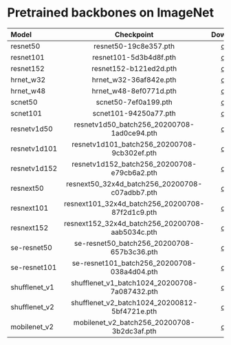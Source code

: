# Pretrained backbones on ImageNet

| Model |  Checkpoint |  Download |
| :----------------- | :-----------: | :-----------: |
| resnet50 | resnet50-19c8e357.pth | [ckpt](https://download.openmmlab.com/mmpose/pretrain_models/resnet50-19c8e357.pth)
| resnet101 | resnet101-5d3b4d8f.pth | [ckpt](https://download.openmmlab.com/mmpose/pretrain_models/resnet101-5d3b4d8f.pth)
| resnet152 | resnet152-b121ed2d.pth | [ckpt](https://download.openmmlab.com/mmpose/pretrain_models/resnet152-b121ed2d.pth)
| hrnet_w32 | hrnet_w32-36af842e.pth  | [ckpt](https://download.openmmlab.com/mmpose/pretrain_models/hrnet_w32-36af842e.pth) |
| hrnet_w48 | hrnet_w48-8ef0771d.pth | [ckpt](https://download.openmmlab.com/mmpose/pretrain_models/hrnet_w48-8ef0771d.pth)
| scnet50 | scnet50-7ef0a199.pth | [ckpt](https://download.openmmlab.com/mmpose/pretrain_models/scnet50-7ef0a199.pth)
| scnet101 | scnet101-94250a77.pth | [ckpt](https://download.openmmlab.com/mmpose/pretrain_models/scnet101-94250a77.pth)
| resnetv1d50 | resnetv1d50_batch256_20200708-1ad0ce94.pth | [ckpt](https://download.openmmlab.com/mmclassification/v0/imagenet/resnetv1d50_batch256_20200708-1ad0ce94.pth) |
| resnetv1d101 | resnetv1d101_batch256_20200708-9cb302ef.pth | [ckpt](https://download.openmmlab.com/mmclassification/v0/imagenet/resnetv1d101_batch256_20200708-9cb302ef.pth) |
| resnetv1d152 | resnetv1d152_batch256_20200708-e79cb6a2.pth | [ckpt](https://download.openmmlab.com/mmclassification/v0/imagenet/resnetv1d152_batch256_20200708-e79cb6a2.pth) |
| resnext50 | resnext50_32x4d_batch256_20200708-c07adbb7.pth | [ckpt](https://download.openmmlab.com/mmclassification/v0/imagenet/resnext50_32x4d_batch256_20200708-c07adbb7.pth)  |
| resnext101 | resnext101_32x4d_batch256_20200708-87f2d1c9.pth | [ckpt](https://download.openmmlab.com/mmclassification/v0/imagenet/resnext101_32x4d_batch256_20200708-87f2d1c9.pth) |
| resnext152 | resnext152_32x4d_batch256_20200708-aab5034c.pth | [ckpt](https://download.openmmlab.com/mmclassification/v0/imagenet/resnext152_32x4d_batch256_20200708-aab5034c.pth) |
| se-resnet50 | se-resnet50_batch256_20200708-657b3c36.pth | [ckpt](https://download.openmmlab.com/mmclassification/v0/imagenet/se-resnet50_batch256_20200708-657b3c36.pth)  |
| se-resnet101 | se-resnet101_batch256_20200708-038a4d04.pth | [ckpt](https://download.openmmlab.com/mmclassification/v0/imagenet/se-resnet101_batch256_20200708-038a4d04.pth)  |
| shufflenet_v1 | shufflenet_v1_batch1024_20200708-7a087432.pth | [ckpt](https://download.openmmlab.com/mmclassification/v0/imagenet/shufflenet_v1_batch1024_20200708-7a087432.pth) |
| shufflenet_v2 | shufflenet_v2_batch1024_20200812-5bf4721e.pth | [ckpt](https://download.openmmlab.com/mmclassification/v0/imagenet/shufflenet_v2_batch1024_20200812-5bf4721e.pth) |
| mobilenet_v2 | mobilenet_v2_batch256_20200708-3b2dc3af.pth | [ckpt](https://download.openmmlab.com/mmclassification/v0/imagenet/mobilenet_v2_batch256_20200708-3b2dc3af.pth) |




